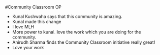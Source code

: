 #Community Classroom OP

- Kunal Kushwaha says that this community is amazing.
- Kunal made this change
- I love MLH
- More power to kunal. love the work which you are doing for the community.
- Anirudh Sharma finds the Community Classroom initiative really great!
- Love your work
